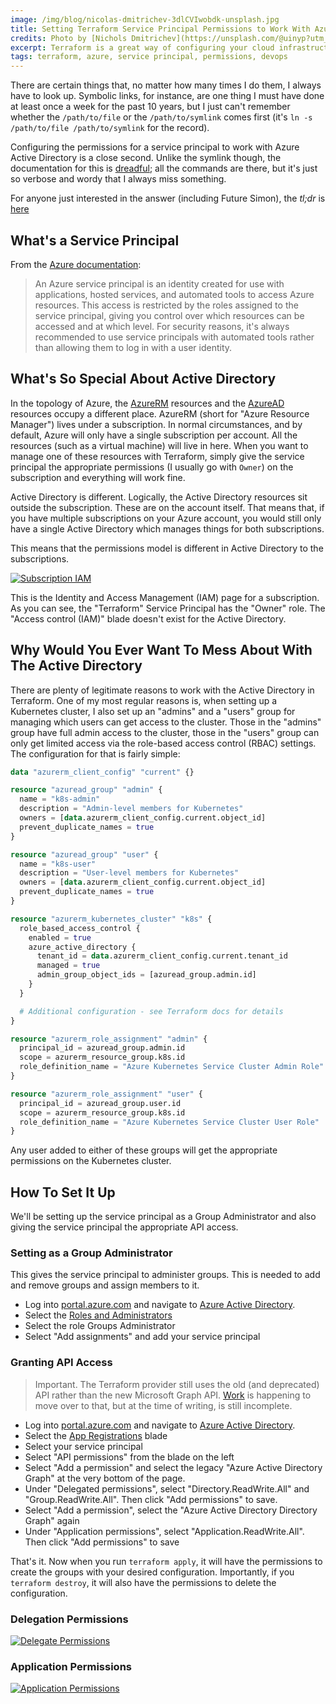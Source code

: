 ```yaml
---
image: /img/blog/nicolas-dmitrichev-3dlCVIwobdk-unsplash.jpg
title: Setting Terraform Service Principal Permissions to Work With Azure Active Directory
credits: Photo by [Nichols Dmitrichev](https://unsplash.com/@uinyp?utm_source=unsplash&utm_medium=referral&utm_content=creditCopyText)
excerpt: Terraform is a great way of configuring your cloud infrastructure, but adding the permissions to work with Azure Active Directory is always difficult to remember
tags: terraform, azure, service principal, permissions, devops
---
```


There are certain things that, no matter how many times I do them, I always have
to look up. Symbolic links, for instance, are one thing I must have done at least
once a week for the past 10 years, but I just can't remember whether the `/path/to/file`
or the `/path/to/symlink` comes first (it's `ln -s /path/to/file /path/to/symlink`
for the record).

Configuring the permissions for a service principal to work with Azure Active
Directory is a close second. Unlike the symlink though, the documentation for
this is [dreadful](https://registry.terraform.io/providers/hashicorp/azuread/latest/docs);
all the commands are there, but it's just so verbose and wordy that I always
miss something.

For anyone just interested in the answer (including Future Simon), the _tl;dr_
is [here](#how-to-set-it-up)

## What's a Service Principal

From the [Azure documentation](https://docs.microsoft.com/en-us/powershell/azure/create-azure-service-principal-azureps):

> An Azure service principal is an identity created for use with applications, hosted
> services, and automated tools to access Azure resources. This access is restricted
> by the roles assigned to the service principal, giving you control over which
> resources can be accessed and at which level. For security reasons, it's always
> recommended to use service principals with automated tools rather than allowing
> them to log in with a user identity.

## What's So Special About Active Directory

In the topology of Azure, the [AzureRM](https://registry.terraform.io/providers/hashicorp/azurerm/latest/docs)
resources and the [AzureAD](https://registry.terraform.io/providers/hashicorp/azuread/latest)
resources occupy a different place. AzureRM (short for "Azure Resource Manager")
lives under a subscription. In normal circumstances, and by default, Azure will
only have a single subscription per account. All the resources (such as a
virtual machine) will live in here. When you want to manage one of these
resources with Terraform, simply give the service principal the appropriate
permissions (I usually go with `Owner`) on the subscription and everything will
work fine.

Active Directory is different. Logically, the Active Directory resources sit
outside the subscription. These are on the account itself. That means that, if
you have multiple subscriptions on your Azure account, you would still only have
a single Active Directory which manages things for both subscriptions.

This means that the permissions model is different in Active Directory to the
subscriptions.

[![Subscription IAM](/img/blog/azure-active-directory/subscription-iam.png)](/img/blog/azure-active-directory/subscription-iam.png)

This is the Identity and Access Management (IAM) page for a subscription. As you
can see, the "Terraform" Service Principal has the "Owner" role. The
"Access control (IAM)" blade doesn't exist for the Active Directory.

## Why Would You Ever Want To Mess About With The Active Directory

There are plenty of legitimate reasons to work with the Active Directory in
Terraform. One of my most regular reasons is, when setting up a Kubernetes
cluster, I also set up an "admins" and a "users" group for managing which users
can get access to the cluster. Those in the "admins" group have full admin
access to the cluster, those in the "users" group can only get limited access
via the role-based access control (RBAC) settings. The configuration for that
is fairly simple:

```terraform
data "azurerm_client_config" "current" {}

resource "azuread_group" "admin" {
  name = "k8s-admin"
  description = "Admin-level members for Kubernetes"
  owners = [data.azurerm_client_config.current.object_id]
  prevent_duplicate_names = true
}

resource "azuread_group" "user" {
  name = "k8s-user"
  description = "User-level members for Kubernetes"
  owners = [data.azurerm_client_config.current.object_id]
  prevent_duplicate_names = true
}

resource "azurerm_kubernetes_cluster" "k8s" {
  role_based_access_control {
    enabled = true
    azure_active_directory {
      tenant_id = data.azurerm_client_config.current.tenant_id
      managed = true
      admin_group_object_ids = [azuread_group.admin.id]
    }
  }

  # Additional configuration - see Terraform docs for details
}

resource "azurerm_role_assignment" "admin" {
  principal_id = azuread_group.admin.id
  scope = azurerm_resource_group.k8s.id
  role_definition_name = "Azure Kubernetes Service Cluster Admin Role"
}

resource "azurerm_role_assignment" "user" {
  principal_id = azuread_group.user.id
  scope = azurerm_resource_group.k8s.id
  role_definition_name = "Azure Kubernetes Service Cluster User Role"
}
```

Any user added to either of these groups will get the appropriate permissions
on the Kubernetes cluster.

## How To Set It Up

We'll be setting up the service principal as a Group Administrator and also
giving the service principal the appropriate API access.

### Setting as a Group Administrator

This gives the service principal to administer groups. This is needed to add
and remove groups and assign members to it.

- Log into [portal.azure.com](https://portal.azure.com) and navigate to [Azure Active
Directory](https://portal.azure.com/?quickstart=True#blade/Microsoft_AAD_IAM/ActiveDirectoryMenuBlade/Overview).
- Select the [Roles and Administrators](https://portal.azure.com/?quickstart=True#blade/Microsoft_AAD_IAM/ActiveDirectoryMenuBlade/RolesAndAdministrators)
- Select the role Groups Administrator
- Select "Add assignments" and add your service principal

### Granting API Access

> Important. The Terraform provider still uses the old (and deprecated) API rather
> than the new Microsoft Graph API. [Work](https://github.com/hashicorp/terraform-provider-azuread/issues/323)
> is happening to move over to that, but at the time of writing, is still incomplete.

- Log into [portal.azure.com](https://portal.azure.com) and navigate to [Azure Active
Directory](https://portal.azure.com/?quickstart=True#blade/Microsoft_AAD_IAM/ActiveDirectoryMenuBlade/Overview).
- Select the [App Registrations](https://portal.azure.com/?quickstart=True#blade/Microsoft_AAD_IAM/ActiveDirectoryMenuBlade/RegisteredApps)
blade
- Select your service principal
- Select "API permissions" from the blade on the left
- Select "Add a permission" and select the legacy "Azure Active Directory Graph"
at the very bottom of the page.
- Under "Delegated permissions", select "Directory.ReadWrite.All" and
"Group.ReadWrite.All". Then click "Add permissions" to save.
- Select "Add a permission", select the "Azure Active Directory Directory Graph"
again
- Under "Application permissions", select "Application.ReadWrite.All". Then click
"Add permissions" to save

That's it. Now when you run `terraform apply`, it will have the permissions to
create the groups with your desired configuration. Importantly, if you
`terraform destroy`, it will also have the permissions to delete the configuration.

### Delegation Permissions

[![Delegate Permissions](/img/blog/azure-active-directory/delegated-permissions.png)](/img/blog/azure-active-directory/delegated-permissions.png)

### Application Permissions

[![Application Permissions](/img/blog/azure-active-directory/application-permissions.png)](/img/blog/azure-active-directory/application-permissions.png)
